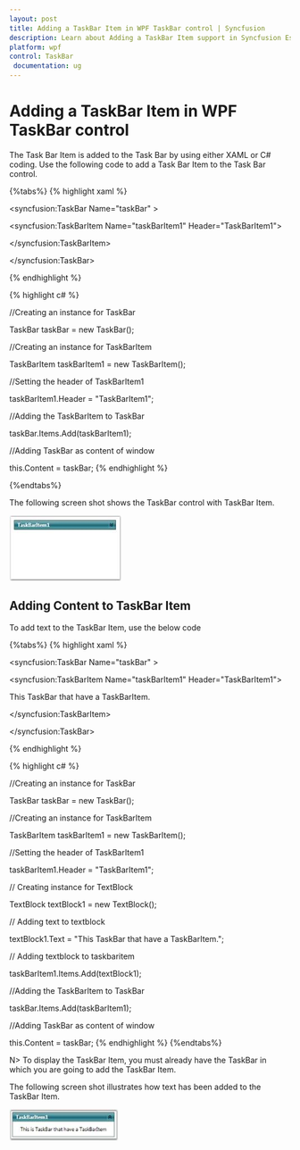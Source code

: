 ```yaml
---
layout: post
title: Adding a TaskBar Item in WPF TaskBar control | Syncfusion
description: Learn about Adding a TaskBar Item support in Syncfusion Essential Studio WPF TaskBar control, its elements and more.
platform: wpf
control: TaskBar
 documentation: ug
---
```


# Adding a TaskBar Item in WPF TaskBar control

The Task Bar Item is added to the Task Bar by using either XAML or C# coding. Use the following code to add a Task Bar Item to the Task Bar control.


{%tabs%}
{% highlight xaml %}



<!-- Adding TaskBar -->

<syncfusion:TaskBar Name="taskBar" >



<!-- Adding TaskBarItem -->

<syncfusion:TaskBarItem Name="taskBarItem1" Header="TaskBarItem1">

</syncfusion:TaskBarItem>

</syncfusion:TaskBar>

{% endhighlight %}


{% highlight c# %}



//Creating an instance for TaskBar

TaskBar taskBar = new TaskBar();



//Creating an instance for TaskBarItem

TaskBarItem taskBarItem1 = new TaskBarItem();



//Setting the header of TaskBarItem1

taskBarItem1.Header = "TaskBarItem1";



//Adding the TaskBarItem to TaskBar

taskBar.Items.Add(taskBarItem1);



//Adding TaskBar as content of window

this.Content = taskBar; 
{% endhighlight %}

{%endtabs%}


The following screen shot shows the TaskBar control with TaskBar Item.


![Adding-a-TaskBar-Item-to-the-TaskBar-Control_img1](Adding-a-TaskBar-Item-to-the-TaskBar-Control_images/Adding-a-TaskBar-Item-to-the-TaskBar-Control_img1.jpeg)





## Adding Content to TaskBar Item

To add text to the TaskBar Item, use the below code

{%tabs%}
{% highlight xaml %}



<!-- Adding TaskBar  -->

<syncfusion:TaskBar Name="taskBar" >



<!-- Adding TaskBarItem -->

<syncfusion:TaskBarItem Name="taskBarItem1" Header="TaskBarItem1">



<!-- Adding content to TaskBarItem -->

<StackPanel Margin="10" HorizontalAlignment="Center" VerticalAlignment="Stretch">

<TextBlock TextWrapping="Wrap"> This TaskBar that have a TaskBarItem.</TextBlock>

</StackPanel>

</syncfusion:TaskBarItem>

</syncfusion:TaskBar>

{% endhighlight %}


{% highlight c# %}



//Creating an instance for TaskBar

TaskBar taskBar = new TaskBar();



//Creating an instance for TaskBarItem

TaskBarItem taskBarItem1 = new TaskBarItem();



//Setting the header of TaskBarItem1

taskBarItem1.Header = "TaskBarItem1";



// Creating instance for TextBlock

TextBlock textBlock1 = new TextBlock();



// Adding text to textblock

textBlock1.Text = "This TaskBar that have a TaskBarItem.";



// Adding textblock to taskbaritem

taskBarItem1.Items.Add(textBlock1);          



//Adding the TaskBarItem to TaskBar

taskBar.Items.Add(taskBarItem1);             



//Adding TaskBar as content of window

this.Content = taskBar; 
{% endhighlight %}
{%endtabs%}

N> To display the TaskBar Item, you must already have the TaskBar in which you are going to add the TaskBar Item.

The following screen shot illustrates how text has been added to the TaskBar Item.



![Adding-a-TaskBar-Item-to-the-TaskBar-Control_img2](Adding-a-TaskBar-Item-to-the-TaskBar-Control_images/Adding-a-TaskBar-Item-to-the-TaskBar-Control_img2.jpeg)





